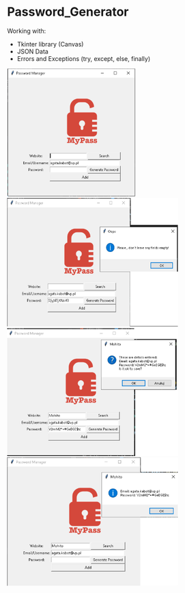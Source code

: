 # Password_Generator

Working with:
- Tkinter library (Canvas)
- JSON Data
- Errors and Exceptions (try, except, else, finally)

<p >
<img src="/photo/password_gen..png" width="300" height="300" ><br><img src="/photo/empty.png" width="400" height="300" ><img src="/photo/save.png" width="400" height="300" ><br><img src="/photo/search.png" width="400" height="300" >
</p>
